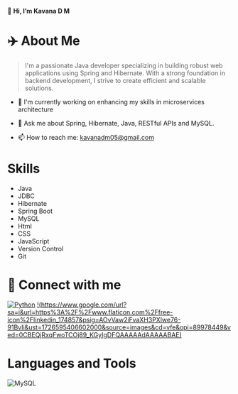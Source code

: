 👋 **Hi, I’m Kavana D M**

# ✈️ About Me
> I'm a passionate Java developer specializing in building robust web applications using Spring and Hibernate. With a strong foundation in backend development, I strive to create efficient and scalable solutions.
* 🔭 I'm currently working on enhancing my skills in microservices architecture
+ 💬 Ask me about Spring, Hibernate, Java, RESTful APIs and MySQL.
- 📫 How to reach me: kavanadm05@gmail.com

# Skills
- Java
- JDBC
- Hibernate
- Spring Boot
- MySQL
- Html
- CSS
- JavaScript
- Version Control
- Git

# 🔗 Connect with me
[![Python](https://img.shields.io/badge/Python-3776AB?style=for-the-badge&logo=python&logoColor=white)](https://www.python.org/)
[!(https://www.google.com/url?sa=i&url=https%3A%2F%2Fwww.flaticon.com%2Ffree-icon%2Flinkedin_174857&psig=AOvVaw2iFvaXH3PXlwe76-91BvIi&ust=1726595406602000&source=images&cd=vfe&opi=89978449&ved=0CBEQjRxqFwoTCOj89_KGyIgDFQAAAAAdAAAAABAE)](https://www.linkedin.com/in/kavanadm)

# Languages and Tools
![MySQL](https://img.shields.io/badge/MySQL-4479A1?style=for-the-badge&logo=mysql&logoColor=white)

